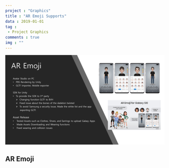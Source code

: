 ```yaml
---
project : "Graphics"
title : "AR Emoji Supports"
data : 2019-01-01
tag : 
 - Project Graphics
comments : true
img : ""
---
```


![](/Site/assets/posting_img/Projects/AREmoji-ETC.png)

## AR Emoji 